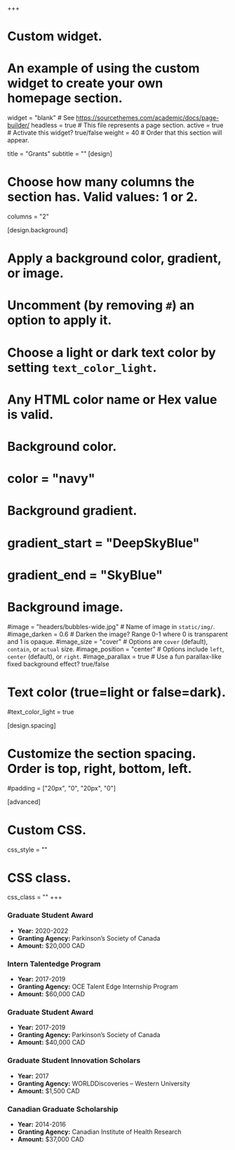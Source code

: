 +++
# Custom widget.
# An example of using the custom widget to create your own homepage section.

widget = "blank"  # See https://sourcethemes.com/academic/docs/page-builder/
headless = true  # This file represents a page section.
active = true  # Activate this widget? true/false
weight = 40  # Order that this section will appear.

title = "Grants"
subtitle = ""
[design]
  # Choose how many columns the section has. Valid values: 1 or 2.
  columns = "2"

[design.background]
  # Apply a background color, gradient, or image.
  #   Uncomment (by removing `#`) an option to apply it.
  #   Choose a light or dark text color by setting `text_color_light`.
  #   Any HTML color name or Hex value is valid.

  # Background color.
  # color = "navy"
  
  # Background gradient.
  # gradient_start = "DeepSkyBlue"
  # gradient_end = "SkyBlue"
  
  # Background image.
  #image = "headers/bubbles-wide.jpg"  # Name of image in `static/img/`.
  #image_darken = 0.6  # Darken the image? Range 0-1 where 0 is transparent and 1 is opaque.
  #image_size = "cover"  #  Options are `cover` (default), `contain`, or `actual` size.
  #image_position = "center"  # Options include `left`, `center` (default), or `right`.
  #image_parallax = true  # Use a fun parallax-like fixed background effect? true/false

  # Text color (true=light or false=dark).
  #text_color_light = true

[design.spacing]
  # Customize the section spacing. Order is top, right, bottom, left.
  #padding = ["20px", "0", "20px", "0"]

[advanced]
 # Custom CSS. 
 css_style = ""
 
 # CSS class.
 css_class = ""
+++
### __Graduate Student Award__
  * __Year:__ 2020-2022
  * __Granting Agency:__ Parkinson’s Society of Canada
  * __Amount:__ $20,000 CAD

### __Intern Talentedge Program__
  * __Year:__ 2017-2019
  * __Granting Agency:__ OCE Talent Edge Internship Program 
  * __Amount:__ $60,000 CAD

### __Graduate Student Award__
  * __Year:__ 2017-2019
  * __Granting Agency:__ Parkinson’s Society of Canada
  * __Amount:__ $40,000 CAD

### __Graduate Student Innovation Scholars__
  * __Year:__ 2017
  * __Granting Agency:__ WORLDDiscoveries – Western University
  * __Amount:__ $1,500 CAD

### __Canadian Graduate Scholarship__
  * __Year:__ 2014-2016
  * __Granting Agency:__ Canadian Institute of Health Research
  * __Amount:__ $37,000 CAD
